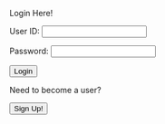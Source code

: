 <!-- 
A simple HTML login form with a Login action when button is pressed.  

The form triggers the login_user function defined in the JavaScript below when the Login button is pressed.
-->
<p class="title"> Login Here! </p>

<form action="javascript:login_user()">
    <p><label>
        User ID:
        <input type="text" name="uid" id="uid" required>
    </label></p>
    <p><label>
        Password:
        <input type="password" name="password" id="password" required>
    </label></p>
    <p>
        <button class="signup-button">Login</button>
    </p>

</form>

<p>Need to become a user?</p>

<a href="{{site.baseurl}}/signup">
    <button class="signup-button">Sign Up!</button>
</a>


<!-- <form action="javascript:signup_user()">
    <p>
        <button>Sign Up</button>
    </p>
</form> -->

<!-- 
Below JavaScript code is designed to handle user authentication in a web application. It's written to work with a backend server that uses JWT (JSON Web Tokens) for authentication.

The script defines a function when the page loads. This function is triggered when the Login button in the HTML form above is pressed. 
 -->
<script type="module">
    // uri variable and options object are obtained from config.js
    import { uri, options } from '{{site.baseurl}}/assets/js/api/config.js';

    function login_user(){
        // Set Authenticate endpoint
        const url = uri + '/api/users/authenticate';

        // Set body of request to include login data from DOM
        const body = {
            uid: document.getElementById("uid").value,
            password: document.getElementById("password").value,
        };

        // Change options according to Authentication requirements
        const authOptions = {
            ...options, // This will copy all properties from options
            method: 'POST', // Override the method property
            cache: 'no-cache', // Set the cache property
            body: JSON.stringify(body)
        };

        // Fetch JWT
        fetch(url, authOptions)
        .then(response => {
            // handle error response from Web API
            if (!response.ok) {
                const errorMsg = 'Login error: ' + response.status;
                console.log(errorMsg);
                // alert("Incorrect username or password");
                window.location.replace("{{site.baseurl}}/403_Error?message=Incorrect+Username+or+Password");
                return;
            }
            // Success!!!
            // Redirect to the database page
            alert("Login Successful!")
            window.location.href = "{{site.baseurl}}/games";
        })
        // catch fetch errors (ie ACCESS to server blocked)
        .catch(err => {
            console.error(err);
        });
    }

    // Attach login_user to the window object, allowing access to form action
    window.login_user = login_user;
</script>
